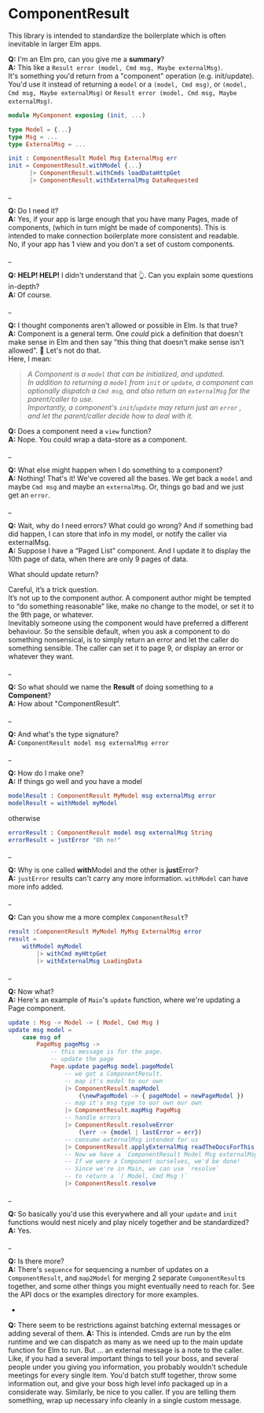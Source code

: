 # ComponentResult

This library is intended to standardize the boilerplate which is often inevitable in
larger Elm apps.



**Q:** I'm an Elm pro, can you give me a **summary**?  
**A:** This like a `Result error (model, Cmd msg, Maybe externalMsg)`.  
It's something you'd return from a "component" operation (e.g. init/update).  
You'd use it instead of returning a `model` or a `(model, Cmd msg)`, or `(model, Cmd msg, Maybe externalMsg)` or `Result error (model, Cmd msg, Maybe externalMsg)`.

```elm
module MyComponent exposing (init, ...)

type Model = {...}
type Msg = ...
type ExternalMsg = ...

init : ComponentResult Model Msg ExternalMsg err
init = ComponentResult.withModel {...}
      |> ComponentResult.withCmds loadDataHttpGet
      |> ComponentResult.withExternalMsg DataRequested
```
  _  

**Q:** Do I need it?  
**A:** Yes, if your app is large enough that you have many Pages, made of components, (which in turn might be made of components). This is intended to make connection boilerplate more
consistent and readable.  
No, if your app has 1 view and you don't a set of custom components.

  _  


**Q:** **HELP! HELP!** I didn't understand that 👆. Can you explain some questions in-depth?  
**A:** Of course.

  _  

**Q:** I thought components aren't allowed or possible in Elm. Is that true?  
**A:** Component is a general term. One _could_ pick a definition that doesn't make sense in Elm
and then say "this thing that doesn't make sense isn't allowed". 🤔 Let's not do that.  
Here, I mean:  
> _A Component is a `model` that can be initialized, and updated.  
In addition to returning a `model` from `init` or `update`, a component can optionally dispatch a `Cmd msg`, and also return an `externalMsg` for the parent/caller to use.   
Importantly, a component's `init`/`update` may return just an `error` , and let the parent/caller decide how to deal with it._

**Q:** Does a component need a `view` function?  
**A:** Nope. You could wrap a data-store as a component.

  _  

**Q:** What else might happen when I do something to a component?  
**A:** Nothing! That's it! We've covered all the bases. We get back a `model` and maybe `Cmd msg` and
maybe an `externalMsg`. Or, things go bad and we just get an `error`.

_  

**Q:** Wait, why do I need errors? What could go wrong? And if something bad did happen, I can store that info in my model, or notify the caller via externalMsg.  
**A:** Suppose I have a “Paged List” component. And I update it to display the 10th page of data, when there are only 9 pages of data.

What should update return?

Careful, it’s a trick question.  
It’s not up to the component author. A component author might be tempted to “do something reasonable” like, make no change to the model, or set it to the 9th page, or whatever.  
Inevitably someone using the component would have preferred a different behaviour.
So the sensible default, when you ask a component to do something nonsensical, is to simply return an error and let the caller do something sensible. The caller can set it to page 9, or display an error or whatever they want.

  _  

**Q:** So what should we name the **Result**  of doing something to a **Component**?  
**A:** How about "ComponentResult".

  _  

**Q:** And what's the type signature?  
**A:** `ComponentResult model msg externalMsg error`

  _

**Q:** How do I make one?  
**A:** If things go well and you have a model
```elm
modelResult : ComponentResult MyModel msg externalMsg error
modelResult = withModel myModel
```
otherwise
```elm
errorResult : ComponentResult model msg externalMsg String
errorResult = justError "Oh no!"
```

  _  

**Q:** Why is one called **with**Model and the other is **just**Error?  
**A:** `justError` results can't carry any more information. `withModel` can have more info added.

  _  


**Q:** Can you show me a more complex `ComponentResult`?
```elm
result :ComponentResult MyModel MyMsg ExternalMsg error
result =
    withModel myModel
        |> withCmd myHttpGet
        |> withExternalMsg LoadingData
```

  _  

**Q:** Now what?  
**A:** Here's an example of `Main`'s `update` function, where we're updating a Page component.
```elm
update : Msg -> Model -> ( Model, Cmd Msg )
update msg model =
    case msg of
        PageMsg pageMsg ->
            -- this message is for the page.
            -- update the page
            Page.update pageMsg model.pageModel
                -- we got a ComponentResult.
                -- map it's model to our own
                |> ComponentResult.mapModel
                    (\newPageModel -> { pageModel = newPageModel })
                -- map it's msg type to our own our own
                |> ComponentResult.mapMsg PageMsg
                -- handle errors
                |> ComponentResult.resolveError
                    (\err -> {model | lastError = err})
                -- consume externalMsg intended for us
                |> ComponentResult.applyExternalMsg readTheDocsForThis
                -- Now we have a `ComponentResult Model Msg externalMsg err`
                -- If we were a Component ourselves, we'd be done!
                -- Since we're in Main, we can use `resolve`
                -- to return a `( Model, Cmd Msg )`
                |> ComponentResult.resolve
```  


  _  

**Q:** So basically you'd use this everywhere and all your `update` and `init` functions
would nest nicely and play nicely together and be standardized?  
**A:** Yes.

  _  

**Q:** Is there more?  
**A:** There's `sequence` for sequencing a number of updates on a `ComponentResult`, and `map2Model`
for merging 2 separate `ComponentResult`s together, and some other things you might eventually need to reach for. See the API docs or the examples directory for more examples.

  -  

**Q:** There seem to be restrictions against batching external messages or adding several of them.
**A:** This is intended. Cmds are run by the elm runtime and we can dispatch as many as we need up
to the main update function for Elm to run. But ... an external message is a note to the caller.
Like, if you had a several important things to tell your boss, and several people under you giving you information, you probably wouldn't schedule meetings for every single item.
You'd batch stuff together, throw some information out, and give your boss high level info packaged up
in a considerate way. Similarly, be nice to you caller. If you are telling them something, wrap up
necessary info cleanly in a single custom message.  
